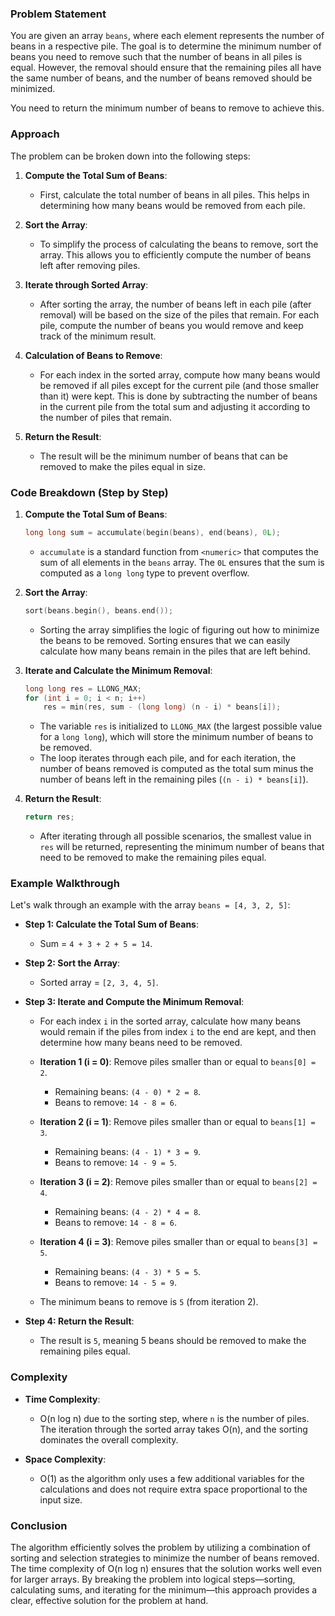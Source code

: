 ### Problem Statement
You are given an array `beans`, where each element represents the number of beans in a respective pile. The goal is to determine the minimum number of beans you need to remove such that the number of beans in all piles is equal. However, the removal should ensure that the remaining piles all have the same number of beans, and the number of beans removed should be minimized.

You need to return the minimum number of beans to remove to achieve this.

### Approach
The problem can be broken down into the following steps:
1. **Compute the Total Sum of Beans**:
   - First, calculate the total number of beans in all piles. This helps in determining how many beans would be removed from each pile.
   
2. **Sort the Array**:
   - To simplify the process of calculating the beans to remove, sort the array. This allows you to efficiently compute the number of beans left after removing piles.

3. **Iterate through Sorted Array**:
   - After sorting the array, the number of beans left in each pile (after removal) will be based on the size of the piles that remain. For each pile, compute the number of beans you would remove and keep track of the minimum result.

4. **Calculation of Beans to Remove**:
   - For each index in the sorted array, compute how many beans would be removed if all piles except for the current pile (and those smaller than it) were kept. This is done by subtracting the number of beans in the current pile from the total sum and adjusting it according to the number of piles that remain.

5. **Return the Result**:
   - The result will be the minimum number of beans that can be removed to make the piles equal in size.

### Code Breakdown (Step by Step)
1. **Compute the Total Sum of Beans**:
   ```cpp
   long long sum = accumulate(begin(beans), end(beans), 0L);
   ```
   - `accumulate` is a standard function from `<numeric>` that computes the sum of all elements in the `beans` array. The `0L` ensures that the sum is computed as a `long long` type to prevent overflow.

2. **Sort the Array**:
   ```cpp
   sort(beans.begin(), beans.end());
   ```
   - Sorting the array simplifies the logic of figuring out how to minimize the beans to be removed. Sorting ensures that we can easily calculate how many beans remain in the piles that are left behind.

3. **Iterate and Calculate the Minimum Removal**:
   ```cpp
   long long res = LLONG_MAX;
   for (int i = 0; i < n; i++)
       res = min(res, sum - (long long) (n - i) * beans[i]);
   ```
   - The variable `res` is initialized to `LLONG_MAX` (the largest possible value for a `long long`), which will store the minimum number of beans to be removed.
   - The loop iterates through each pile, and for each iteration, the number of beans removed is computed as the total sum minus the number of beans left in the remaining piles (`(n - i) * beans[i]`).

4. **Return the Result**:
   ```cpp
   return res;
   ```
   - After iterating through all possible scenarios, the smallest value in `res` will be returned, representing the minimum number of beans that need to be removed to make the remaining piles equal.

### Example Walkthrough
Let's walk through an example with the array `beans = [4, 3, 2, 5]`:
- **Step 1: Calculate the Total Sum of Beans**:
  - Sum = `4 + 3 + 2 + 5 = 14`.

- **Step 2: Sort the Array**:
  - Sorted array = `[2, 3, 4, 5]`.

- **Step 3: Iterate and Compute the Minimum Removal**:
  - For each index `i` in the sorted array, calculate how many beans would remain if the piles from index `i` to the end are kept, and then determine how many beans need to be removed.

  - **Iteration 1 (i = 0)**: Remove piles smaller than or equal to `beans[0] = 2`. 
    - Remaining beans: `(4 - 0) * 2 = 8`.
    - Beans to remove: `14 - 8 = 6`.
    
  - **Iteration 2 (i = 1)**: Remove piles smaller than or equal to `beans[1] = 3`.
    - Remaining beans: `(4 - 1) * 3 = 9`.
    - Beans to remove: `14 - 9 = 5`.
  
  - **Iteration 3 (i = 2)**: Remove piles smaller than or equal to `beans[2] = 4`.
    - Remaining beans: `(4 - 2) * 4 = 8`.
    - Beans to remove: `14 - 8 = 6`.
  
  - **Iteration 4 (i = 3)**: Remove piles smaller than or equal to `beans[3] = 5`.
    - Remaining beans: `(4 - 3) * 5 = 5`.
    - Beans to remove: `14 - 5 = 9`.

  - The minimum beans to remove is `5` (from iteration 2).

- **Step 4: Return the Result**:
  - The result is `5`, meaning 5 beans should be removed to make the remaining piles equal.

### Complexity
- **Time Complexity**:
  - O(n log n) due to the sorting step, where `n` is the number of piles. The iteration through the sorted array takes O(n), and the sorting dominates the overall complexity.

- **Space Complexity**:
  - O(1) as the algorithm only uses a few additional variables for the calculations and does not require extra space proportional to the input size.

### Conclusion
The algorithm efficiently solves the problem by utilizing a combination of sorting and selection strategies to minimize the number of beans removed. The time complexity of O(n log n) ensures that the solution works well even for larger arrays. By breaking the problem into logical steps—sorting, calculating sums, and iterating for the minimum—this approach provides a clear, effective solution for the problem at hand.